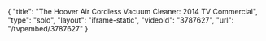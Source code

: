 {
    "title": "The Hoover Air Cordless Vacuum Cleaner: 2014 TV Commercial",
    "type": "solo",
    "layout": "iframe-static",
    "videoId": "3787627",
    "url": "\/tvpembed\/3787627"
}